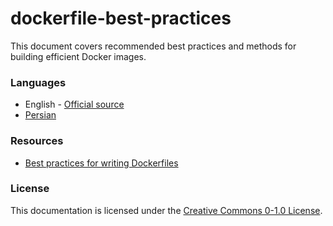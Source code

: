# dockerfile-best-practices
This document covers recommended best practices and methods for building efficient Docker images.

### Languages
* English - [Official source](https://github.com/docker/docker.github.io/blob/master/develop/develop-images/dockerfile_best-practices.md)
* [Persian](fa/README.md)

### Resources
* [Best practices for writing Dockerfiles](https://docs.docker.com/develop/develop-images/dockerfile_best-practices/)

### License
This documentation is licensed under the [Creative Commons 0-1.0 License](https://creativecommons.org/share-your-work/public-domain/cc0/).
